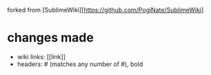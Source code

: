 forked from [SublimeWiki][https://github.com/PogiNate/SublimeWiki]

# changes made
- wiki links: [[link]]
- headers: # (matches any number of #), bold
